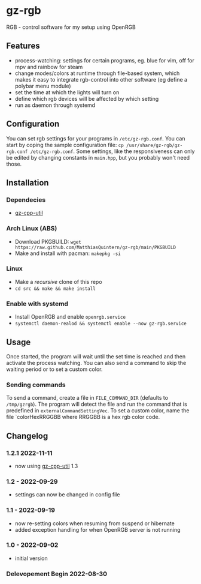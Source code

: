 # gz-rgb
RGB - control software for my setup using OpenRGB

## Features
- process-watching: settings for certain programs, eg. blue for vim, off for mpv and rainbow for steam
- change modes/colors at runtime through file-based system, which makes it easy to integrate rgb-control into other software (eg define a polybar menu module)
- set the time at which the lights will turn on
- define which rgb devices will be affected by which setting
- run as daemon through systemd


## Configuration
You can set rgb settings for your programs in `/etc/gz-rgb.conf`.
You can start by coping the sample configuration file: `cp /usr/share/gz-rgb/gz-rgb.conf /etc/gz-rgb.conf`.
Some settings, like the responsiveness can only be edited by changing constants in `main.hpp`, but you probably won't need those.

## Installation
### Dependecies
- [gz-cpp-util](https://github.com/MatthiasQuintern/gz-cpp-util)

### Arch Linux (ABS)
- Download PKGBUILD: `wget https://raw.github.com/MatthiasQuintern/gz-rgb/main/PKGBUILD`
- Make and install with pacman: `makepkg -si`

### Linux
- Make a *recursive* clone of this repo
- `cd src && make && make install`

### Enable with systemd
- Install OpenRGB and enable `openrgb.service`
- `systemctl daemon-realod && systemctl enable --now gz-rgb.service`

## Usage
Once started, the program will wait until the set time is reached and then activate the process watching. 
You can also send a command to skip the waiting period or to set a custom color.
### Sending commands 
To send a command, create a file in `FILE_COMMAND_DIR` (defaults to `/tmp/gzrgb`). 
The program will detect the file and run the command that is predefined in `externalCommandSettingVec`.
To set a custom color, name the file `colorHexRRGGBB where RRGGBB is a hex rgb color code.


## Changelog
### 1.2.1 2022-11-11
- now using [gz-cpp-util](https://github.com/MatthiasQuintern/gz-cpp-util) 1.3
### 1.2 - 2022-09-29
- settings can now be changed in config file
### 1.1 - 2022-09-19
- now re-setting colors when resuming from suspend or hibernate
- added exception handling for when OpenRGB server is not running
### 1.0 - 2022-09-02
- initial version

### Delevopement Begin 2022-08-30

